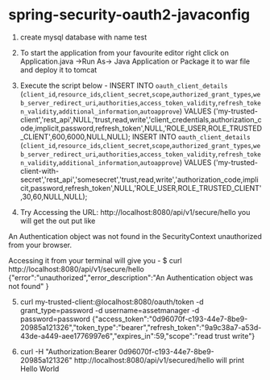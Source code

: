 # spring-security-oauth2-javaconfig

1. create mysql database with name test

2. To start the application from your favourite editor right click on Application.java ->Run As-> Java Application
   or
  Package it to war file and deploy it to tomcat
3. Execute the script below -
  INSERT INTO `oauth_client_details` (`client_id`,`resource_ids`,`client_secret`,`scope`,`authorized_grant_types`,`web_server_redirect_uri`,`authorities`,`access_token_validity`,`refresh_token_validity`,`additional_information`,`autoapprove`) VALUES ('my-trusted-client','rest_api',NULL,'trust,read,write','client_credentials,authorization_code,implicit,password,refresh_token',NULL,'ROLE_USER,ROLE_TRUSTED_CLIENT',600,6000,NULL,NULL);
  INSERT INTO `oauth_client_details` (`client_id`,`resource_ids`,`client_secret`,`scope`,`authorized_grant_types`,`web_server_redirect_uri`,`authorities`,`access_token_validity`,`refresh_token_validity`,`additional_information`,`autoapprove`) VALUES ('my-trusted-client-with-secret','rest_api','somesecret','trust,read,write','authorization_code,implicit,password,refresh_token',NULL,'ROLE_USER,ROLE_TRUSTED_CLIENT',30,60,NULL,NULL);

4. Try Accessing the URL: http://localhost:8080/api/v1/secure/hello  you will get the out put like 
<oauth>
<error_description>
An Authentication object was not found in the SecurityContext
</error_description>
<error>unauthorized</error>
</oauth>   from your browser.

Accessing it from your terminal will give you - $ curl http://localhost:8080/api/v1/secure/hello
{"error":"unauthorized","error_description":"An Authentication object was not found" }


5. curl my-trusted-client:@localhost:8080/oauth/token -d grant_type=password -d username=assetmanager -d password=password
{"access_token":"0d96070f-c193-44e7-8be9-20985a121326","token_type":"bearer","refresh_token":"9a9c38a7-a53d-43de-a449-aee1776997e6","expires_in":59,"scope":"read trust write"}

6. curl -H "Authorization:Bearer 0d96070f-c193-44e7-8be9-20985a121326" http://localhost:8080/api/v1/secured/hello will print Hello World

